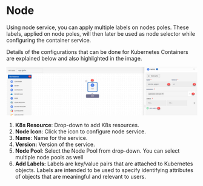 # Node

Using node service, you can apply multiple labels on nodes poles. These labels, applied on node poles, will then later be used as node selector while configuring the container service.

Details of the configurations that can be done for Kubernetes Containers are explained below and also highlighted in the image. 

![1](imgs/1.jpg)

1. **K8s Resource**: Drop-down to add K8s resources. 
2. **Node Icon**: Click the icon to configure node service. 
3. **Name**: Name for the service.
4. **Version:** Version of the service.
5. **Node Pool**: Select the Node Pool from drop-down. You can select multiple node pools as well
6. **Add Labels:** Labels are key/value pairs that are attached to Kubernetes objects. Labels are intended to be used to specify identifying attributes of objects that are meaningful and relevant to users.